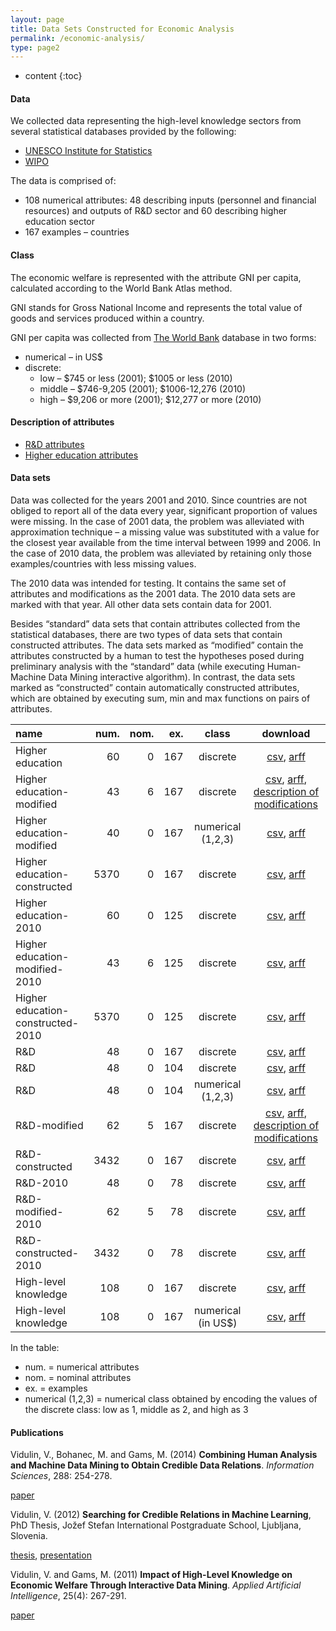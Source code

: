```yaml
---
layout: page
title: Data Sets Constructed for Economic Analysis
permalink: /economic-analysis/
type: page2
---
```


* content
{:toc}

#### Data
We collected data representing the high-level knowledge sectors from several statistical databases provided by the following:
- [UNESCO Institute for Statistics](http://www.uis.unesco.org/)
- [WIPO](http://www.wipo.int/)

The data is comprised of:
- 108 numerical attributes: 48 describing inputs (personnel and financial resources) and outputs of R&D sector and 60 describing higher education sector
- 167 examples – countries

#### Class
The economic welfare is represented with the attribute GNI per capita, calculated according to the World Bank Atlas method.

GNI stands for Gross National Income and represents the total value of goods and services produced within a country.

GNI per capita was collected from [The World Bank](http://www.worldbank.org/) database in two forms:
- numerical – in US$
- discrete:
  - low – $745 or less (2001); $1005 or less (2010)
  - middle – $746-9,205 (2001); $1006-12,276 (2010)
  - high – $9,206 or more (2001); $12,277 or more (2010)

#### Description of attributes
- [R&D attributes](/files/rd_attributes.pdf)
- [Higher education attributes](/files/higher-education-attributes.pdf)

#### Data sets
Data was collected for the years 2001 and 2010. Since countries are not obliged to report all of the data every year, significant proportion of values were missing. In the case of 2001 data, the problem was alleviated with approximation technique – a missing value was substituted with a value for the closest year available from the time interval between 1999 and 2006. In the case of 2010 data, the problem was alleviated by retaining only those examples/countries with less missing values.

The 2010 data was intended for testing. It contains the same set of attributes and modifications as the 2001 data. The 2010 data sets are marked with that year. All other data sets contain data for 2001.

Besides “standard” data sets that contain attributes collected from the statistical databases, there are two types of data sets that contain constructed attributes. The data sets marked as “modified” contain the attributes constructed by a human to test the hypotheses posed during preliminary analysis with the “standard” data (while executing Human-Machine Data Mining interactive algorithm). In contrast, the data sets marked as “constructed” contain automatically constructed attributes, which are obtained by executing sum, min and max functions on pairs of attributes.

| name                                | num.       | nom. | ex. | class              | download                                                                                                                                                                                                                                    |
:-------------------------------------|-----------:|-----:|----:|:------------------:|:-------------------------------------------------------------------------------------------------------------------------------------------------------------------------------------------------------------------------------------------:|
| Higher education                    | 60   | 0    | 167 | discrete           | [csv](/files/datasets/Higher-Education-60-167-Discrete.csv.zip), [arff](/files/datasets/Higher-Education-60-167-Discrete.arff.zip)                                                                                                          |
| Higher education-modified           | 43   | 6    | 167 | discrete           | [csv](/files/datasets/Higher-Education-49-167-Discrete.csv.zip), [arff](/files/datasets/Higher-Education-49-167-Discrete.arff.zip), [description of modifications](/files/higher-education-attributes-description-of-the-modifications.pdf) |
| Higher education-modified           | 40   | 0    | 167 | numerical (1,2,3)  | [csv](/files/datasets/Higher-Education-40-167-Numerical_123.csv.zip), [arff](/files/datasets/Higher-Education-40-167-Numerical_123.arff.zip)                                                                                                |
| Higher education-constructed        | 5370 | 0    | 167 | discrete           | [csv](/files/datasets/Higher-Education-5370-167-Discrete.csv.zip), [arff](/files/datasets/Higher-Education-5370-167-Discrete.arff.zip)                                                                                                      |
| Higher education-2010               | 60   | 0    | 125 | discrete           | [csv](/files/datasets/Higher-Education-60-125-Discrete-2010.csv.zip), [arff](/files/datasets/Higher-Education-60-125-Discrete-2010.arff.zip)                                                                                                |
| Higher education-modified-2010      | 43   | 6    | 125 | discrete           | [csv](/files/datasets/Higher-Education-49-125-Discrete-2010.csv.zip), [arff](/files/datasets/Higher-Education-49-125-Discrete-2010.arff.zip)                                                                                                |
| Higher education-constructed-2010   | 5370 | 0    | 125 | discrete           | [csv](/files/datasets/Higher-Education-5370-125-Discrete-2010.csv.zip), [arff](/files/datasets/Higher-Education-5370-125-Discrete-2010.arff.zip)                                                                                            |
| R&D                                 | 48   | 0    | 167 | discrete           | [csv](/files/datasets/R&D-48-167-Discrete.csv.zip), [arff](/files/datasets/R&D-48-167-Discrete.arff.zip)                                                                                                                                    |
| R&D                                 | 48   | 0    | 104 | discrete           | [csv](/files/datasets/R&D-48-104-Discrete.csv.zip), [arff](/files/datasets/R&D-48-104-Discrete.arff.zip)                                                                                                                                    |
| R&D                                 | 48   | 0    | 104 | numerical (1,2,3)  | [csv](/files/datasets/R&D-48-104-Numerical_123.csv.zip), [arff](/files/datasets/R&D-48-104-Numerical_123.arff.zip)                                                                                                                          |
| R&D-modified                        | 62   | 5    | 167 | discrete           | [csv](/files/datasets/R&D-67-167-Discrete.csv.zip), [arff](/files/datasets/R&D-67-167-Discrete.arff.zip), [description of modifications](/files/research_and_development-attributes-description_of_modifications.pdf)                       |
| R&D-constructed                     | 3432 | 0    | 167 | discrete           | [csv](/files/datasets/R&D-3432-167-Discrete.csv.zip), [arff](/files/datasets/R&D-3432-167-Discrete.arff.zip)                                                                                                                                |
| R&D-2010                            | 48   | 0    | 78  | discrete           | [csv](/files/datasets/R&D-48-78-Discrete-2010.csv.zip), [arff](/files/datasets/R&D-48-78-Discrete-2010.arff.zip)                                                                                                                            |
| R&D-modified-2010                   | 62   | 5    | 78  | discrete           | [csv](/files/datasets/R&D-67-78-Discrete-2010.csv.zip), [arff](/files/datasets/R&D-67-78-Discrete-2010.arff.zip)                                                                                                                            |
| R&D-constructed-2010                | 3432 | 0    | 78  | discrete           | [csv](/files/datasets/R&D-3432-78-Discrete-2010.csv.zip), [arff](/files/datasets/R&D-3432-78-Discrete-2010.arff.zip)                                                                                                                        |
| High-level knowledge                | 108  | 0    | 167 | discrete           | [csv](/files/datasets/High-level_Knowledge-Discrete.csv.zip), [arff](/files/datasets/High-level_Knowledge-Discrete.arff.zip)                                                                                                            |
| High-level knowledge                | 108  | 0    | 167 | numerical (in US$) | [csv](/files/datasets/High-level_Knowledge-Numerical.csv.zip), [arff](/files/datasets/High-level_Knowledge-Numerical.arff.zip)                                                                                                          |

In the table:
- num. = numerical attributes
- nom. = nominal attributes
- ex. = examples
- numerical (1,2,3) = numerical class obtained by encoding the values of the discrete class: low as 1, middle as 2, and high as 3

#### Publications
Vidulin, V., Bohanec, M. and Gams, M. (2014) **Combining Human Analysis and Machine Data Mining to Obtain Credible Data Relations**. *Information Sciences*, 288: 254-278.

[paper](https://www.researchgate.net/publication/265129376_Combining_human_analysis_and_machine_data_mining_to_obtain_credible_data_relations)

Vidulin, V. (2012) **Searching for Credible Relations in Machine Learning**, PhD Thesis, Jožef Stefan International Postgraduate School, Ljubljana, Slovenia.

[thesis](https://www.researchgate.net/publication/311470881_Searching_for_Credible_Relations_in_Machine_Learning), [presentation](https://www.researchgate.net/publication/311480241_Searching_for_Credible_Relations_in_Machine_Learning)

Vidulin, V. and Gams, M. (2011) **Impact of High-Level Knowledge on Economic Welfare Through Interactive Data Mining**. *Applied Artificial Intelligence*, 25(4): 267-291.

[paper](https://www.researchgate.net/publication/220356151_Impact_of_High-Level_Knowledge_on_Economic_Welfare_through_Interactive_Data_Mining)
